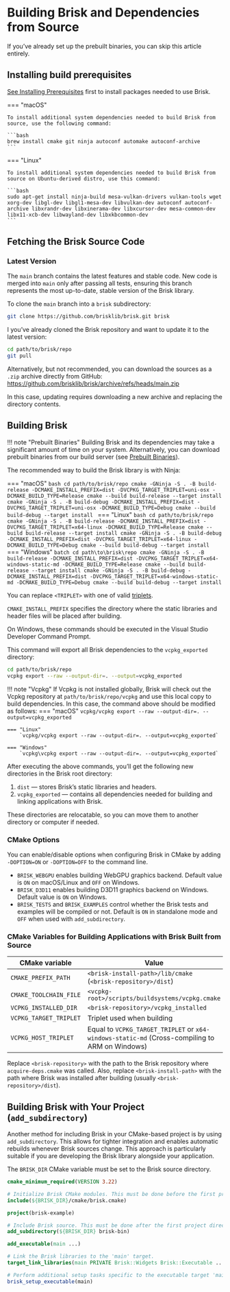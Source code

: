 # Building Brisk and Dependencies from Source

If you’ve already set up the prebuilt binaries, you can skip this article entirely.

## Installing build prerequisites

[See Installing Prerequisites](prerequisites.md) first to install packages needed to use Brisk.

=== "macOS"

    To install additional system dependencies needed to build Brisk from source, use the following command:

    ```bash
    brew install cmake git ninja autoconf automake autoconf-archive
    ```

=== "Linux"

    To install additional system dependencies needed to build Brisk from source on Ubuntu-derived distro, use this command:

    ```bash
    sudo apt-get install ninja-build mesa-vulkan-drivers vulkan-tools wget xorg-dev libgl-dev libgl1-mesa-dev libvulkan-dev autoconf autoconf-archive libxrandr-dev libxinerama-dev libxcursor-dev mesa-common-dev libx11-xcb-dev libwayland-dev libxkbcommon-dev
    ```

## Fetching the Brisk Source Code

### Latest Version

The `main` branch contains the latest features and stable code. New code is merged into `main` only after passing all tests, ensuring this branch represents the most up-to-date, stable version of the Brisk library.

To clone the `main` branch into a `brisk` subdirectory:

```bash
git clone https://github.com/brisklib/brisk.git brisk
```

I you’ve already cloned the Brisk repository and want to update it to the latest version:

```bash
cd path/to/brisk/repo
git pull
```

Alternatively, but not recommended, you can download the sources as a `.zip` archive directly from GitHub: https://github.com/brisklib/brisk/archive/refs/heads/main.zip

In this case, updating requires downloading a new archive and replacing the directory contents.

## Building Brisk

!!! note "Prebuilt Binaries"
    Building Brisk and its dependencies may take a significant amount of time on your system.
    Alternatively, you can download prebuilt binaries from our build server (see [Prebuilt Binaries](prebuilt_binaries.md)).

The recommended way to build the Brisk library is with Ninja:

=== "macOS"
    ```bash
    cd path/to/brisk/repo
    cmake -GNinja -S . -B build-release -DCMAKE_INSTALL_PREFIX=dist -DVCPKG_TARGET_TRIPLET=uni-osx -DCMAKE_BUILD_TYPE=Release
    cmake --build build-release --target install
    cmake -GNinja -S . -B build-debug -DCMAKE_INSTALL_PREFIX=dist -DVCPKG_TARGET_TRIPLET=uni-osx -DCMAKE_BUILD_TYPE=Debug
    cmake --build build-debug --target install
    ```
=== "Linux"
    ```bash
    cd path/to/brisk/repo
    cmake -GNinja -S . -B build-release -DCMAKE_INSTALL_PREFIX=dist -DVCPKG_TARGET_TRIPLET=x64-linux -DCMAKE_BUILD_TYPE=Release
    cmake --build build-release --target install
    cmake -GNinja -S . -B build-debug -DCMAKE_INSTALL_PREFIX=dist -DVCPKG_TARGET_TRIPLET=x64-linux -DCMAKE_BUILD_TYPE=Debug
    cmake --build build-debug --target install
    ```
=== "Windows"
    ```batch
    cd path\to\brisk\repo
    cmake -GNinja -S . -B build-release -DCMAKE_INSTALL_PREFIX=dist -DVCPKG_TARGET_TRIPLET=x64-windows-static-md -DCMAKE_BUILD_TYPE=Release
    cmake --build build-release --target install
    cmake -GNinja -S . -B build-debug -DCMAKE_INSTALL_PREFIX=dist -DVCPKG_TARGET_TRIPLET=x64-windows-static-md -DCMAKE_BUILD_TYPE=Debug
    cmake --build build-debug --target install
    ```

You can replace `<TRIPLET>` with one of valid [triplets](../advanced/triplets.md#list-of-supported-triplets).

`CMAKE_INSTALL_PREFIX` specifies the directory where the static libraries and header files will be placed after building.

On Windows, these commands should be executed in the Visual Studio Developer Command Prompt.

This command will export all Brisk dependencies to the `vcpkg_exported` directory:
```bash
cd path/to/brisk/repo
vcpkg export --raw --output-dir=. --output=vcpkg_exported
```

!!! note "Vcpkg"
    If Vcpkg is not installed globally, Brisk will check out the Vcpkg repository at `path/to/brisk/repo/vcpkg` and use this local copy to build dependencies. In this case, the command above should be modified as follows:
    === "macOS"
        `vcpkg/vcpkg export --raw --output-dir=. --output=vcpkg_exported`

    === "Linux"
        `vcpkg/vcpkg export --raw --output-dir=. --output=vcpkg_exported`

    === "Windows"
        `vcpkg\vcpkg export --raw --output-dir=. --output=vcpkg_exported`

After executing the above commands, you’ll get the following new directories in the Brisk root directory:

1. `dist` — stores Brisk’s static libraries and headers.
2. `vcpkg_exported` — contains all dependencies needed for building and linking applications with Brisk.

These directories are relocatable, so you can move them to another directory or computer if needed.

### CMake Options

You can enable/disable options when configuring Brisk in CMake by adding `-DOPTION=ON` or `-DOPTION=OFF` to the command line.

- `BRISK_WEBGPU` enables building WebGPU graphics backend. Default value is `ON` on macOS/Linux and `OFF` on Windows.
- `BRISK_D3D11` enables building D3D11 graphics backend on Windows. Default value is `ON` on Windows.
- `BRISK_TESTS` and `BRISK_EXAMPLES` control whether the Brisk tests and examples will be compiled or not. Default is `ON` in standalone mode and `OFF` when used with `add_subdirectory`.

### CMake Variables for Building Applications with Brisk Built from Source

| CMake variable                      | Value                                                                                          |
|-------------------------------------|------------------------------------------------------------------------------------------------|
| `CMAKE_PREFIX_PATH`                 | `<brisk-install-path>/lib/cmake` (`<brisk-repository>/dist`)                                   |
| <nobr>`CMAKE_TOOLCHAIN_FILE`</nobr> | `<vcpkg-root>/scripts/buildsystems/vcpkg.cmake`                                                |
| `VCPKG_INSTALLED_DIR`               | `<brisk-repository>/vcpkg_installed`                                                           |
| `VCPKG_TARGET_TRIPLET`              | Triplet used when building                                                                     |
| `VCPKG_HOST_TRIPLET`                | Equal to `VCPKG_TARGET_TRIPLET` or `x64-windows-static-md` (Cross-compiling to ARM on Windows) |

Replace `<brisk-repository>` with the path to the Brisk repository where `acquire-deps.cmake` was called.
Also, replace `<brisk-install-path>` with the path where Brisk was installed after building (usually `<brisk-repository>/dist`).

## Building Brisk with Your Project (`add_subdirectory`)

Another method for including Brisk in your CMake-based project is by using `add_subdirectory`. This allows for tighter integration and enables automatic rebuilds whenever Brisk sources change. This approach is particularly suitable if you are developing the Brisk library alongside your application.

The `BRISK_DIR` CMake variable must be set to the Brisk source directory.

```cmake
cmake_minimum_required(VERSION 3.22)

# Initialize Brisk CMake modules. This must be done before the first project directive.
include(${BRISK_DIR}/cmake/brisk.cmake)

project(brisk-example)

# Include Brisk source. This must be done after the first project directive.
add_subdirectory(${BRISK_DIR} brisk-bin)

add_executable(main ...)

# Link the Brisk libraries to the 'main' target.
target_link_libraries(main PRIVATE Brisk::Widgets Brisk::Executable ...)

# Perform additional setup tasks specific to the executable target 'main'.
brisk_setup_executable(main)
```
